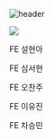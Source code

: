 ![header](https://capsule-render.vercel.app/api?type=rounded&color=gradient&customColorList=0,2,2,5,30&height=300&section=header&text=🍁%20FE%20Fall%20Festival%20🍂&animation=fadeIn&fontSize=50)

   <img src="https://img.shields.io/badge/React-61DAFB?style=flat&logo=React&logoColor=white"/>
   
   FE 설현아
   
   FE 심서현
   
   FE 오찬주
   
   FE 이유진
   
   FE 차승민
